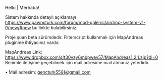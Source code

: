 Hello | Merhaba!

Sistem hakkında detaylı açıklamayı https://www.pawnoturk.com/forum/mod-galerisi/airdrop-system-v1-0/new/#new bu linkte bulabilirsiniz.

Proje şuan beta sürümdedir.
Filterscript kullanmak için MapAndreas pluginine ihtiyacınız vardır.

MapAndreas Link: https://www.dropbox.com/s/t30vzy6mbpwev57/MapAndreas1.2.1.zip?dl=0
Benimle iletişime geçebilmek için mail adresime mail atmanız yeterlidir.

• Mail adresim: gencturk5561@gmail.com
